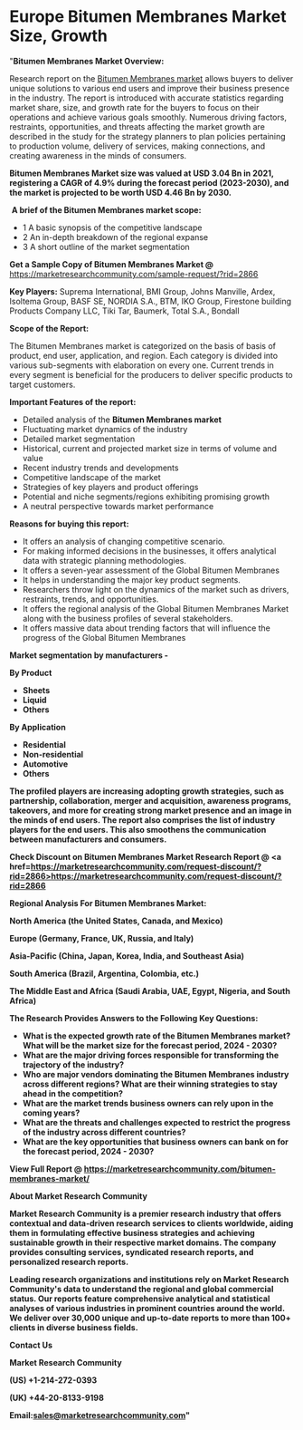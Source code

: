 # Europe Bitumen Membranes Market Size, Growth
"<strong>Bitumen Membranes Market Overview:</strong>

Research report on the <a href=https://marketresearchcommunity.com/bitumen-membranes-market/>Bitumen Membranes market</a> allows buyers to deliver unique solutions to various end users and improve their business presence in the industry. The report is introduced with accurate statistics regarding market share, size, and growth rate for the buyers to focus on their operations and achieve various goals smoothly. Numerous driving factors, restraints, opportunities, and threats affecting the market growth are described in the study for the strategy planners to plan policies pertaining to production volume, delivery of services, making connections, and creating awareness in the minds of consumers.

<strong>Bitumen Membranes Market size was valued at USD 3.04 Bn in 2021, registering a CAGR of 4.9% during the forecast period (2023-2030), and the market is projected to be worth USD 4.46 Bn by 2030.</strong>

 <Strong>A brief of the Bitumen Membranes market scope:</Strong>
<ul>
 <li>1  A basic synopsis of the competitive landscape</li>
 <li>2  An in-depth breakdown of the regional expanse</li>
 <li>3  A short outline of the market segmentation</li>
</ul>
<strong>Get a Sample Copy of Bitumen Membranes Market @ </b></strong><a href=https://marketresearchcommunity.com/sample-request/?rid=2866><u>https://marketresearchcommunity.com/sample-request/?rid=2866</u></a>

<strong>Key Players:</strong> 
Suprema International, BMI Group, Johns Manville, Ardex, Isoltema Group, BASF SE, NORDIA S.A., BTM, IKO Group, Firestone building Products Company LLC, Tiki Tar, Baumerk, Total S.A., Bondall

<strong>Scope of the Report:</strong>

The Bitumen Membranes market is categorized on the basis of basis of product, end user, application, and region. Each category is divided into various sub-segments with elaboration on every one. Current trends in every segment is beneficial for the producers to deliver specific products to target customers.

<strong><b>Important Features of the report:</b></strong>
<ul>
  <li>Detailed analysis of the <strong><b>Bitumen Membranes </b></strong><strong><b>market</b></strong></li>
  <li>Fluctuating market dynamics of the industry</li>
  <li>Detailed market segmentation</li>
  <li>Historical, current and projected market size in terms of volume and value</li>
  <li>Recent industry trends and developments</li>
  <li>Competitive landscape of the market</li>
  <li>Strategies of key players and product offerings</li>
  <li>Potential and niche segments/regions exhibiting promising growth</li>
  <li>A neutral perspective towards market performance</li>
</ul>
<strong><b>Reasons for buying this report:</b></strong>
<ul>
  <li>It offers an analysis of changing competitive scenario.</li>
  <li>For making informed decisions in the businesses, it offers analytical data with strategic planning methodologies.</li>
  <li>It offers a seven-year assessment of the Global Bitumen Membranes</li>
  <li>It helps in understanding the major key product segments.</li>
  <li>Researchers throw light on the dynamics of the market such as drivers, restraints, trends, and opportunities.</li>
  <li>It offers the regional analysis of the Global Bitumen Membranes Market along with the business profiles of several stakeholders.</li>
  <li>It offers massive data about trending factors that will influence the progress of the Global Bitumen Membranes</li>
</ul>

<strong>Market segmentation by manufacturers -</strong>


<strong><strong>By Product</strong></h4>
<ul>
 	<li>Sheets</li>
 	<li>Liquid</li>
 	<li>Others</li>
</ul>
<strong><strong>By Application</strong></h4>
<ul>
 	<li>Residential</li>
 	<li>Non-residential</li>
 	<li>Automotive</li>
 	<li>Others</li>
</ul>

The profiled players are increasing adopting growth strategies, such as partnership, collaboration, merger and acquisition, awareness programs, takeovers, and more for creating strong market presence and an image in the minds of end users. The report also comprises the list of industry players for the end users. This also smoothens the communication between manufacturers and consumers.

<strong><b>Check Discount on Bitumen Membranes Market Research Report @ </b></strong><a href=https://marketresearchcommunity.com/request-discount/?rid=2866><u>https://marketresearchcommunity.com/request-discount/?rid=2866</u></a>

<strong>Regional Analysis For Bitumen Membranes Market:</strong>

<strong>North America</strong> (the United States, Canada, and Mexico)

<strong>Europe</strong> (Germany, France, UK, Russia, and Italy)

<strong>Asia-Pacific</strong> (China, Japan, Korea, India, and Southeast Asia)

<strong>South America</strong> (Brazil, Argentina, Colombia, etc.)

<strong>The Middle East and Africa</strong> (Saudi Arabia, UAE, Egypt, Nigeria, and South Africa)

<strong>The Research Provides Answers to the Following Key Questions:</strong>
<ul>
 	<li>What is the expected growth rate of the Bitumen Membranes market? What will be the market size for the forecast period, 2024 - 2030?</li>
 	<li>What are the major driving forces responsible for transforming the trajectory of the industry?</li>
 	<li>Who are major vendors dominating the Bitumen Membranes industry across different regions? What are their winning strategies to stay ahead in the competition?</li>
 	<li>What are the market trends business owners can rely upon in the coming years?</li>
 	<li>What are the threats and challenges expected to restrict the progress of the industry across different countries?</li>
 	<li>What are the key opportunities that business owners can bank on for the forecast period, 2024 - 2030?</li>
</ul>

<strong>View Full Report @</strong> <a href=https://marketresearchcommunity.com/bitumen-membranes-market/>https://marketresearchcommunity.com/bitumen-membranes-market/</a>

<strong>About Market Research Community</strong>

Market Research Community is a premier research industry that offers contextual and data-driven research services to clients worldwide, aiding them in formulating effective business strategies and achieving sustainable growth in their respective market domains. The company provides consulting services, syndicated research reports, and personalized research reports.

Leading research organizations and institutions rely on Market Research Community's data to understand the regional and global commercial status. Our reports feature comprehensive analytical and statistical analyses of various industries in prominent countries around the world. We deliver over 30,000 unique and up-to-date reports to more than 100+ clients in diverse business fields.

<strong>Contact Us</strong>

<strong>Market Research Community</strong>

(US) +1-214-272-0393

(UK) +44-20-8133-9198

<strong>Email:</strong>sales@marketresearchcommunity.com"
